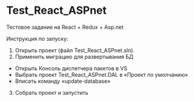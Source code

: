 # Test_React_ASPnet
Тестовое задание на React + Redux + Asp.net

Инструкция по запуску:
1) Открыть проект (файл Test_React_ASPnet.sln).
2) Применить миграцию для развертывания БД
- Открыть Консоль диспетчера пакетов в VS
- Выбрать проект Test_React_ASPnet.DAL в «Проект по умолчанию»
- Вписать команду «update-database»
3) Собрать проект и запустить

